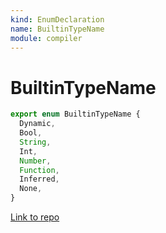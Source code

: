 ```yaml
---
kind: EnumDeclaration
name: BuiltinTypeName
module: compiler
---
```


# BuiltinTypeName

```ts
export enum BuiltinTypeName {
  Dynamic,
  Bool,
  String,
  Int,
  Number,
  Function,
  Inferred,
  None,
}
```

[Link to repo](https://github.com/timdeschryver/angular/blob/master/packages/compiler/src/output/output_ast.ts#L32-L41)
